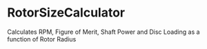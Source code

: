 # RotorSizeCalculator
Calculates RPM, Figure of Merit, Shaft Power and Disc Loading as a function of Rotor Radius

